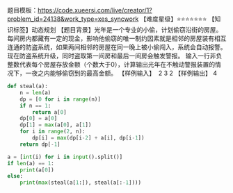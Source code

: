 题目模板：https://code.xueersi.com/live/creator/1?problem_id=24138&work_type=xes_syncwork
【难度星级】⭐⭐⭐⭐⭐⭐⭐
【知识标签】动态规划
【题目背景】光年是一个专业的小偷，计划偷窃沿街的房屋。每间房内都藏有一定的现金，影响他偷窃的唯一制约因素就是相邻的房屋装有相互连通的防盗系统，如果两间相邻的房屋在同一晚上被小偷闯入，系统会自动报警。
现在防盗系统升级，同时盗取第一间房和最后一间房会触发警报。
输入一行非负整数代表每个房屋存放金额（个数大于0），计算输出光年在不触动警报装置的情况下，一夜之内能够偷窃到的最高金额。
【样例输入】 
2 3 2
【样例输出】
4

```python
def steal(a):
    n = len(a)
    dp = [0 for i in range(n)]
    if n == 1:
        return a[0]
    dp[0] = a[0]
    dp[1] = max(a[0], a[1])
    for i in range(2, n):
        dp[i] = max(dp[i-2] + a[i], dp[i-1])
    return dp[-1]

a = [int(i) for i in input().split()]
if len(a) == 1:
    print(a[0])
else:
    print(max(steal(a[1:]), steal(a[:-1])))
```